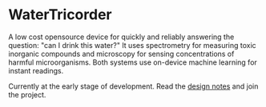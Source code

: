 WaterTricorder
==============

A low cost opensource device for quickly and reliably answering the question: "can I drink this water?" It uses spectrometry for measuring toxic inorganic compounds and microscopy for sensing concentrations of harmful microorganisms. Both systems use on-device machine learning for instant readings. 

Currently at the early stage of development. Read the [design notes](DESIGN-NOTES.md) and join the project.


